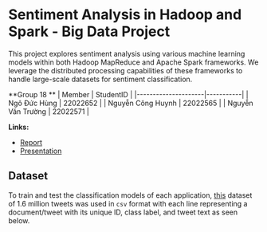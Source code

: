 # Sentiment Analysis in Hadoop and Spark - Big Data Project

This project explores sentiment analysis using various machine learning models within both Hadoop MapReduce and Apache Spark frameworks. We leverage the distributed processing capabilities of these frameworks to handle large-scale datasets for sentiment classification.

**Group 18 **
| Member              | StudentID |
|---------------------|-----------|
| Ngô Đức Hùng        | 22022652  |
| Nguyễn Công Huynh   | 22022565  |
| Nguyễn Văn Trường   | 22022571  |

**Links:**

*   [Report](https://drive.google.com/file/d/1_f3b-ccMgdAH2Se4CsqhdD7hEIMnmh7l/view?usp=sharing) 
*   [Presentation](https://drive.google.com/file/d/1ocbCDFfAF0RfcQ8v9um7DuWeHeAf12JN/view?usp=drive_link) 

## Dataset
To train and test the classification models of each application, [this](http://thinknook.com/twitter-sentiment-analysis-training-corpus-dataset-2012-09-22/) dataset of 1.6 million tweets was used in `csv` format with each line representing a document/tweet with its unique ID, class label, and tweet text as seen below.
